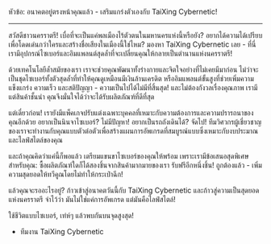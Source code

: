หัวข้อ: อนาคตอยู่ตรงหน้าคุณแล้ว - เสริมแกร่งตัวเองกับ TaiXing Cybernetic!

---

สวัสดีชาวนครราตรี! เบื่อที่จะเป็นแค่พลเมืองไร้ตัวตนในมหานครแห่งนี้หรือยัง? อยากได้ความได้เปรียบเพื่อโดดเด่นกว่าใครและสร้างชื่อเสียงในเมืองนี้ใช่ไหม? มองหา TaiXing Cybernetic เลย - ที่นี่เรามีอุปกรณ์ไซเบอร์และอิมแพลนต์สุดล้ำที่จะเปลี่ยนคุณให้กลายเป็นตำนานแห่งนครราตรี!

ด้วยเทคโนโลยีล้ำสมัยของเรา เราจะช่วยคุณพัฒนาทั้งร่างกายและจิตใจอย่างที่ไม่เคยมีมาก่อน ไม่ว่าจะเป็นชุดไซเบอร์ทั้งตัวสุดล้ำที่ทำให้คุณดูเหมือนมีเงินล้านเครดิต หรืออิมแพลนต์ขั้นสูงที่ช่วยเพิ่มความแข็งแกร่ง ความเร็ว และสติปัญญา - ความเป็นไปได้ไม่มีที่สิ้นสุด! และไม่ต้องกังวลเรื่องคุณภาพ เรามีแต่สินค้าชั้นนำ คุณจึงมั่นใจได้ว่าจะได้รับผลิตภัณฑ์ที่ดีที่สุด

แต่เดี๋ยวก่อน! เรายังมีแพ็คเกจปรับแต่งเฉพาะบุคคลที่เหมาะกับความต้องการและความปรารถนาของคุณอีกด้วย อยากเป็นนินจาไซเบอร์? ไม่มีปัญหา! อยากเป็นรถถังเดินได้? จัดไป! ทีมวิศวกรผู้เชี่ยวชาญของเราจะทำงานกับคุณแบบตัวต่อตัวเพื่อสร้างแผนการอัพเกรดที่สมบูรณ์แบบซึ่งเหมาะกับงบประมาณและไลฟ์สไตล์ของคุณ

และถ้าคุณคิดว่าแค่นี้ก็พอแล้ว เตรียมแขนขาไซเบอร์ของคุณให้พร้อม เพราะเรามีข้อเสนอสุดพิเศษสำหรับคุณ: ซื้อผลิตภัณฑ์ใดก็ได้สองชิ้นจากสินค้ามากมายของเรา รับฟรีอีกหนึ่งชิ้น! ถูกต้องแล้ว - เพิ่มความสุดยอดให้ทวีคูณโดยไม่ทำให้กระเป๋าฉีก!

แล้วคุณจะรออะไรอยู่? ก้าวเข้าสู่อนาคตวันนี้กับ TaiXing Cybernetic และก้าวสู่ความเป็นสุดยอดแห่งนครราตรี จำไว้ว่า มันไม่ใช่แค่การอัพเกรด แต่มันคือไลฟ์สไตล์!

ใช้ชีวิตแบบไซเบอร์, เท่ห์ๆ แล้วพบกันบนจุดสูงสุด!

- ทีมงาน TaiXing Cybernetic
